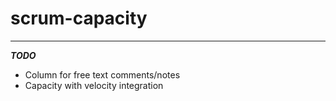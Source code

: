 # scrum-capacity

***
***TODO***
* Column for free text comments/notes
* Capacity with velocity integration
